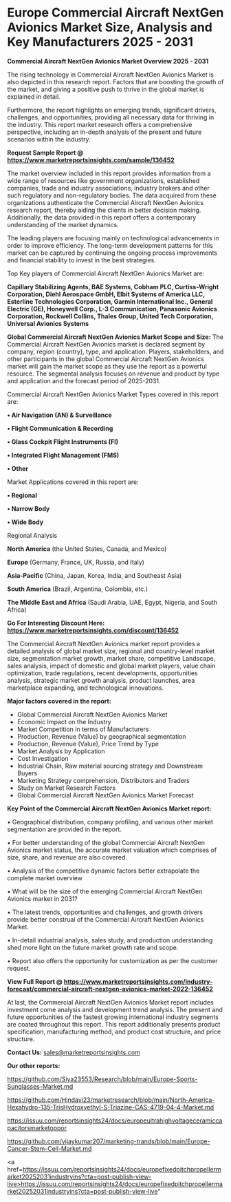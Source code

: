 # Europe Commercial Aircraft NextGen Avionics Market Size, Analysis and Key Manufacturers 2025 - 2031

<Strong> Commercial Aircraft NextGen Avionics Market Overview 2025 - 2031</strong>

The rising technology in Commercial Aircraft NextGen Avionics Market is also depicted in this research report. Factors that are boosting the growth of the market, and giving a positive push to thrive in the global market is explained in detail.

Furthermore, the report highlights on emerging trends, significant drivers, challenges, and opportunities, providing all necessary data for thriving in the industry. This report market research offers a comprehensive perspective, including an in-depth analysis of the present and future scenarios within the industry.

<strong>Request Sample Report @ <a href=https://www.marketreportsinsights.com/sample/136452>https://www.marketreportsinsights.com/sample/136452</a></strong>

The market overview included in this report provides information from a wide range of resources like government organizations, established companies, trade and industry associations, industry brokers and other such regulatory and non-regulatory bodies. The data acquired from these organizations authenticate the Commercial Aircraft NextGen Avionics research report, thereby aiding the clients in better decision making. Additionally, the data provided in this report offers a contemporary understanding of the market dynamics.

The leading players are focusing mainly on technological advancements in order to improve efficiency. The long-term development patterns for this market can be captured by continuing the ongoing process improvements and financial stability to invest in the best strategies.

Top Key players of Commercial Aircraft NextGen Avionics Market are:

<strong>Capillary Stabilizing Agents, BAE Systems, Cobham PLC, Curtiss-Wright Corporation, Diehl Aerospace GmbH, Elbit Systems of America LLC, Esterline Technologies Corporation, Garmin International Inc., General Electric (GE), Honeywell Corp., L-3 Communication, Panasonic Avionics Corporation, Rockwell Collins, Thales Group, United Tech Corporation, Universal Avionics Systems</strong>

<strong><b>Global Commercial Aircraft NextGen Avionics Market Scope and Size:</b></strong>
The Commercial Aircraft NextGen Avionics market is declared segment by company, region (country), type, and application. Players, stakeholders, and other participants in the global Commercial Aircraft NextGen Avionics market will gain the market scope as they use the report as a powerful resource. The segmental analysis focuses on revenue and product by type and application and the forecast period of 2025-2031.

Commercial Aircraft NextGen Avionics Market Types covered in this report are:

<strong>• Air Navigation (AN) & Surveillance

• Flight Communication & Recording

• Glass Cockpit Flight Instruments (FI)

• Integrated Flight Management (FMS)

• Other</strong>

Market Applications covered in this report are:

<strong>• Regional

• Narrow Body

• Wide Body</strong> 

Regional Analysis

<strong>North America</strong> (the United States, Canada, and Mexico)

<strong>Europe</strong> (Germany, France, UK, Russia, and Italy)

<strong>Asia-Pacific</strong> (China, Japan, Korea, India, and Southeast Asia)

<strong>South America</strong> (Brazil, Argentina, Colombia, etc.)

<strong>The Middle East and Africa</strong> (Saudi Arabia, UAE, Egypt, Nigeria, and South Africa)

<strong>Go For Interesting Discount Here: <a href=https://www.marketreportsinsights.com/discount/136452>https://www.marketreportsinsights.com/discount/136452</a></strong>

The Commercial Aircraft NextGen Avionics market report provides a detailed analysis of global market size, regional and country-level market size, segmentation market growth, market share, competitive Landscape, sales analysis, impact of domestic and global market players, value chain optimization, trade regulations, recent developments, opportunities analysis, strategic market growth analysis, product launches, area marketplace expanding, and technological innovations.

<strong><b>Major factors covered in the report:</b></strong>
<ul>
  <li>Global Commercial Aircraft NextGen Avionics Market </li>
  <li>Economic Impact on the Industry</li>
  <li>Market Competition in terms of Manufacturers</li>
  <li>Production, Revenue (Value) by geographical segmentation</li>
  <li>Production, Revenue (Value), Price Trend by Type</li>
  <li>Market Analysis by Application</li>
  <li>Cost Investigation</li>
  <li>Industrial Chain, Raw material sourcing strategy and Downstream Buyers</li>
  <li>Marketing Strategy comprehension, Distributors and Traders</li>
  <li>Study on Market Research Factors</li>
  <li>Global Commercial Aircraft NextGen Avionics Market Forecast</li>
</ul>

<strong><b>Key Point of the Commercial Aircraft NextGen Avionics Market report:</b></strong>

• Geographical distribution, company profiling, and various other market segmentation are provided in the report.

• For better understanding of the global Commercial Aircraft NextGen Avionics market status, the accurate market valuation which comprises of size, share, and revenue are also covered.

• Analysis of the competitive dynamic factors better extrapolate the complete market overview

• What will be the size of the emerging Commercial Aircraft NextGen Avionics market in 2031?

• The latest trends, opportunities and challenges, and growth drivers provide better construal of the Commercial Aircraft NextGen Avionics Market.

• In-detail industrial analysis, sales study, and production understanding shed more light on the future market growth rate and scope.

• Report also offers the opportunity for customization as per the customer request.

<strong><b>View Full Report @ <a href=https://www.marketreportsinsights.com/industry-forecast/commercial-aircraft-nextgen-avionics-market-2022-136452>https://www.marketreportsinsights.com/industry-forecast/commercial-aircraft-nextgen-avionics-market-2022-136452</a></b></strong>


At last, the Commercial Aircraft NextGen Avionics Market report includes investment come analysis and development trend analysis. The present and future opportunities of the fastest growing international industry segments are coated throughout this report. This report additionally presents product specification, manufacturing method, and product cost structure, and price structure.

<strong>Contact Us:</strong>
sales@marketreportsinsights.com

<strong>Our other reports:</strong>

<a href=https://github.com/Siya23553/Research/blob/main/Europe-Sports-Sunglasses-Market.md>https://github.com/Siya23553/Research/blob/main/Europe-Sports-Sunglasses-Market.md</a>

<a href=https://github.com/Hindavi23/marketresearch/blob/main/North-America-Hexahydro-135-TrisHydroxyethyl-S-Triazine-CAS-4719-04-4-Market.md>https://github.com/Hindavi23/marketresearch/blob/main/North-America-Hexahydro-135-TrisHydroxyethyl-S-Triazine-CAS-4719-04-4-Market.md</a>

<a href=https://issuu.com/reportsinsights24/docs/europeultrahighvoltageceramiccapacitorsmarketoppor>https://issuu.com/reportsinsights24/docs/europeultrahighvoltageceramiccapacitorsmarketoppor</a>

<a href=https://github.com/vijaykumar207/marketing-trands/blob/main/Europe-Cancer-Stem-Cell-Market.md>https://github.com/vijaykumar207/marketing-trands/blob/main/Europe-Cancer-Stem-Cell-Market.md</a>

<a href=https://issuu.com/reportsinsights24/docs/europefixedpitchpropellermarket20252031industryins?cta=post-publish-view-live>https://issuu.com/reportsinsights24/docs/europefixedpitchpropellermarket20252031industryins?cta=post-publish-view-live</a>"
